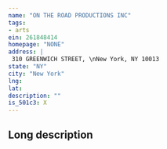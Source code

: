 ```yaml
---
name: "ON THE ROAD PRODUCTIONS INC"
tags:
- arts
ein: 261848414
homepage: "NONE"
address: |
 310 GREENWICH STREET, \nNew York, NY 10013
state: "NY"
city: "New York"
lng: 
lat: 
description: ""
is_501c3: X
---
```


## Long description


